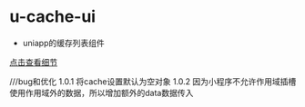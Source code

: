 # u-cache-ui

* uniapp的缓存列表组件


[点击查看细节](https://blog.csdn.net/qq_42363495/article/details/110738092)

///bug和优化
1.0.1
将cache设置默认为空对象
1.0.2
因为小程序不允许作用域插槽使用作用域外的数据，所以增加额外的data数据传入

